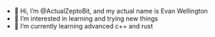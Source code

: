 - 👋 Hi, I’m @ActualZeptoBit, and my actual name is Evan Wellington
- 👀 I’m interested in learning and trying new things
- 🌱 I’m currently learning advanced c++ and rust

<!---
ActualZeptoBit/ActualZeptoBit is a ✨ special ✨ repository because its `README.md` (this file) appears on your GitHub profile.
You can click the Preview link to take a look at your changes.
--->
